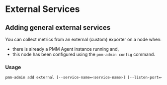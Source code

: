 # External Services

## Adding general external services

You can collect metrics from an external (custom) exporter on a node when:

* there is already a PMM Agent instance running and,
* this node has been configured using the `pmm-admin config` command.

### Usage

```sh
pmm-admin add external [--service-name=<service-name>] [--listen-port=<listen-port>] [--metrics-path=<metrics-path>] [--scheme=<scheme>]
```
